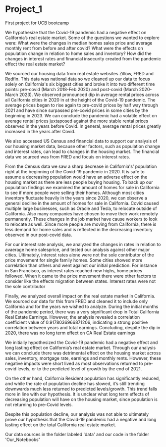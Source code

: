 # Project_1
First project for UCB bootcamp

We hypothesize that the Covid-19 pandemic had a negative effect on California’s real estate market. Some of the questions we wanted to explore were:
What were the changes in median homes sales price and average monthly rent from before and after covid?
What were the effects on population change in relation to home sales and inventory?
How did the changes in interest rates and financial insecurity created from the pandemic effect the real estate market?

We sourced our housing data from real estate websites Zillow, FRED and Redfin. This data was national data so we cleaned up our data to focus solely on California's six biggest cities and broke it into two different time points: pre-covid (March 2018-Feb 2020) and post-covid (March 2020- March 2023). We observed pronounced dip in average rental prices across all California cities in 2020 in at the height of the Covid-19 pandemic. The average prices began to rise again to  pre-covid prices by half way through 2021 and have since surpassed pre-covid prices in some cities by the beginning in 2023. We can conclude the pandemic had a volatile effect on average rental prices juxtaposed against the more stable rental prices observed in the years before Covid. In general, average rental prices greatly increased in the years after Covid.

We also accessed US Census and financial data to support our analysis of our housing market data, because other factors, such as population change and interest rates, can lead to changes in the housing market. The financial data we sourced was from FRED and focuis on interest rates.

From the Census data we saw a sharp decrease in California's’ population right at the beginning of the Covid-19 pandemic in 2020. It is safe to assume a decreasing population would have an adverse effect on the housing market as there are less people buying housing. To back up our population findings we examined the amount of homes for sale in California to see if more people were selling their homes. Although most cities inventory fluctuate heavily in the years since 2020, we can observe a general decline in the amount of homes for sale in California. Covid caused multiple large businesses, such as Oracle and Tesla, to relocate outside of California. Also many companies have chosen to move their work remotely permanently. These changes in the job market have cause workers to look to relocate as well. Since more people are moving from California, there is less demand for home sales and is reflected in the decreasing  inventory observed in our post-covid data. 

For our interest rate analysis, we analyzed the changes in rates in relation to avaerage home salesprice, and tested our analysis against other major cities. Ultimately, interest rates alone were not the sole contributor of the price movement for single family homes. Some cities showed more correlation than others and went against our initial prediction. For instance in San Francisco, as interest rates reached new highs, home prices followed. When it came to the price movement there were other factors to consider like the effects migration between states. Interest rates were not the sole contributor

Finally, we analyzed overall impact on the real estate market in California. We sourced our data for this from FRED and cleaned it to include only California and for the years we wished to analyze. During the initial months of the pandemic period, there was a very significant drop in Total California Real Estate Earnings. However, the analysis revealed a correlation coefficient value of 0.9178036966871206, indicating a strong positive correlation between years and total earnings. Concluding, despite the dip in 2020, there was no long term effect on CA Real Estate earnings 

We initially hypothesized the Covid-19 pandemic had a negative effect and long lasting effect on California’s real estate market. Through our analysis we can conclude there was detrimental effect on the housing market across sales, inventory, mortgage rate, earnings and monthly rents. However, these negative impacts were short lived as most observations returned to pre-covid levels, or to the predicted level of growth by the end of 2021.

On the other hand, California Resident population has significantly reduced, and while the rate of population decline has slowed, it’s still trending downwards much less returned to predicted levels/growth. This trend falls more in line with our hypothesis. It is unclear what long term effects of decreasing population will have on the housing market, since population is not returning to pre-Covid levels. 

Despite this population decline, our analysis was not able to ultimately prove our hypothesis that the Covid-19 pandemic had a negative and long lasting effect on the total California real estate market. 

Our data sources in the folder labeled 'data' and our code in the folder 'Our_Notebooks"

